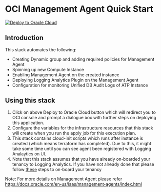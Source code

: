 # **OCI Management Agent Quick Start**

[![Deploy to Oracle Cloud](https://oci-resourcemanager-plugin.plugins.oci.oraclecloud.com/latest/deploy-to-oracle-cloud.svg)](https://cloud.oracle.com/resourcemanager/stacks/create?zipUrl=https://github.com/myrepo/mydirectory/master.zip)


## Introduction

This stack automates the following:

* Creating Dynamic group and adding required policies for Management Agent
* Spinning up new Compute Instance 
* Enabling Management Agent on the created instance
* Deploying Logging Analytics Plugin on the Management Agent
* Configuration for monitoring Unified DB Audit Logs of ATP Instance

## Using this stack

1. Click on above Deploy to Oracle Cloud button which will redirect you to OCI console and prompt a dialogue box with further steps on deploying this application.
2. Configure the variables for the infrastructure resources that this stack will create when you run the apply job for this execution plan.
3. This stack contains cloud-init scripts which runs after instance is created (which means terraform has completed). Due to this, it might take some time until you can see agent been registered with Logging Analaytics on UI. 
4. Note that this stack assumes that you have already on-boarded your tenancy to Logging Analytics. If you have not already done that please follow [these](https://docs.oracle.com/en-us/iaas/logging-analytics/doc/configure-your-service.html) steps to on-board your tenancy

Note: For more details on Management Agent please refer
https://docs.oracle.com/en-us/iaas/management-agents/index.html
